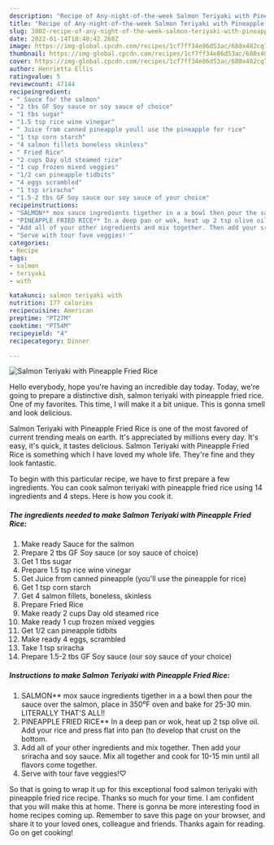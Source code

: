 ```yaml
---
description: "Recipe of Any-night-of-the-week Salmon Teriyaki with Pineapple Fried Rice"
title: "Recipe of Any-night-of-the-week Salmon Teriyaki with Pineapple Fried Rice"
slug: 3802-recipe-of-any-night-of-the-week-salmon-teriyaki-with-pineapple-fried-rice
date: 2022-01-14T18:40:42.260Z
image: https://img-global.cpcdn.com/recipes/1cf7ff34e86d53ac/680x482cq70/salmon-teriyaki-with-pineapple-fried-rice-recipe-main-photo.jpg
thumbnail: https://img-global.cpcdn.com/recipes/1cf7ff34e86d53ac/680x482cq70/salmon-teriyaki-with-pineapple-fried-rice-recipe-main-photo.jpg
cover: https://img-global.cpcdn.com/recipes/1cf7ff34e86d53ac/680x482cq70/salmon-teriyaki-with-pineapple-fried-rice-recipe-main-photo.jpg
author: Henrietta Ellis
ratingvalue: 5
reviewcount: 47144
recipeingredient:
- " Sauce for the salmon"
- "2 tbs GF Soy sauce or soy sauce of choice"
- "1 tbs sugar"
- "1.5 tsp rice wine vinegar"
- " Juice from canned pineapple youll use the pineapple for rice"
- "1 tsp corn starch"
- "4 salmon fillets boneless skinless"
- " Fried Rice"
- "2 cups Day old steamed rice"
- "1 cup frozen mixed veggies"
- "1/2 can pineapple tidbits"
- "4 eggs scrambled"
- "1 tsp sriracha"
- "1.5-2 tbs GF Soy sauce our soy sauce of your choice"
recipeinstructions:
- "SALMON** mox sauce ingredients tigether in a a bowl then pour the sauce over the salmon, place in 350⁰F oven and bake for 25-30 min. LITERALLY THAT&#39;S ALL!!"
- "PINEAPPLE FRIED RICE** In a deep pan or wok, heat up 2 tsp olive oil. Add your rice and press flat into pan (to develop that crust on the bottom."
- "Add all of your other ingredients and mix together. Then add your sriracha and soy sauce. Mix all together and cook for 10-15 min until all flavors come together."
- "Serve with tour fave veggies!♡"
categories:
- Recipe
tags:
- salmon
- teriyaki
- with

katakunci: salmon teriyaki with 
nutrition: 177 calories
recipecuisine: American
preptime: "PT27M"
cooktime: "PT54M"
recipeyield: "4"
recipecategory: Dinner

---
```



![Salmon Teriyaki with Pineapple Fried Rice](https://img-global.cpcdn.com/recipes/1cf7ff34e86d53ac/680x482cq70/salmon-teriyaki-with-pineapple-fried-rice-recipe-main-photo.jpg)

Hello everybody, hope you're having an incredible day today. Today, we're going to prepare a distinctive dish, salmon teriyaki with pineapple fried rice. One of my favorites. This time, I will make it a bit unique. This is gonna smell and look delicious.



Salmon Teriyaki with Pineapple Fried Rice is one of the most favored of current trending meals on earth. It's appreciated by millions every day. It's easy, it's quick, it tastes delicious. Salmon Teriyaki with Pineapple Fried Rice is something which I have loved my whole life. They're fine and they look fantastic.


To begin with this particular recipe, we have to first prepare a few ingredients. You can cook salmon teriyaki with pineapple fried rice using 14 ingredients and 4 steps. Here is how you cook it.

<!--inarticleads1-->

##### The ingredients needed to make Salmon Teriyaki with Pineapple Fried Rice:

1. Make ready  Sauce for the salmon
1. Prepare 2 tbs GF Soy sauce (or soy sauce of choice)
1. Get 1 tbs sugar
1. Prepare 1.5 tsp rice wine vinegar
1. Get  Juice from canned pineapple (you&#39;ll use the pineapple for rice)
1. Get 1 tsp corn starch
1. Get 4 salmon fillets, boneless, skinless
1. Prepare  Fried Rice
1. Make ready 2 cups Day old steamed rice
1. Make ready 1 cup frozen mixed veggies
1. Get 1/2 can pineapple tidbits
1. Make ready 4 eggs, scrambled
1. Take 1 tsp sriracha
1. Prepare 1.5-2 tbs GF Soy sauce (our soy sauce of your choice)




<!--inarticleads2-->

##### Instructions to make Salmon Teriyaki with Pineapple Fried Rice:

1. SALMON** mox sauce ingredients tigether in a a bowl then pour the sauce over the salmon, place in 350⁰F oven and bake for 25-30 min. LITERALLY THAT&#39;S ALL!!
1. PINEAPPLE FRIED RICE** In a deep pan or wok, heat up 2 tsp olive oil. Add your rice and press flat into pan (to develop that crust on the bottom.
1. Add all of your other ingredients and mix together. Then add your sriracha and soy sauce. Mix all together and cook for 10-15 min until all flavors come together.
1. Serve with tour fave veggies!♡




So that is going to wrap it up for this exceptional food salmon teriyaki with pineapple fried rice recipe. Thanks so much for your time. I am confident that you will make this at home. There is gonna be more interesting food in home recipes coming up. Remember to save this page on your browser, and share it to your loved ones, colleague and friends. Thanks again for reading. Go on get cooking!
